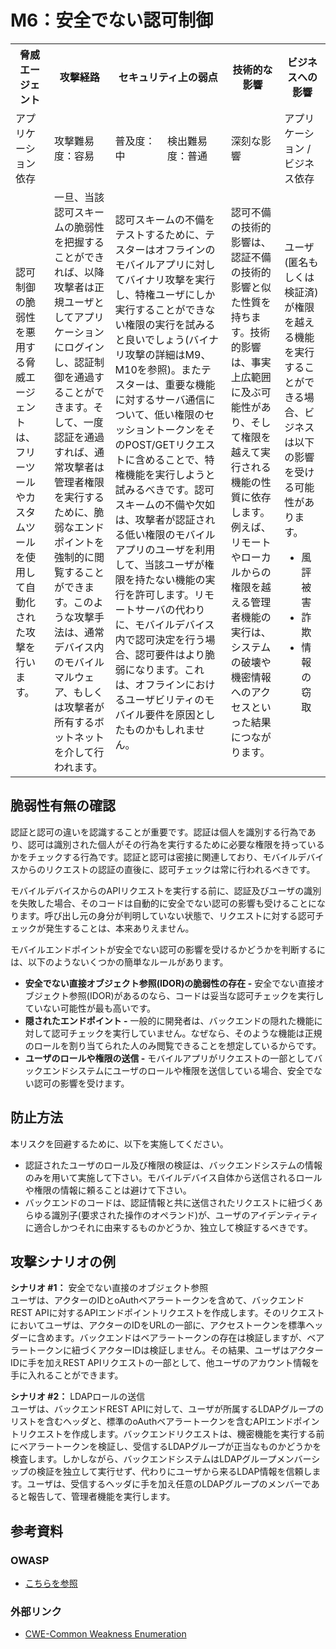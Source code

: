 # M6：安全でない認可制御

<table>
 <tr>
  <th>脅威エージェント</th>
  <th>攻撃経路</th>
  <th colspan="2">セキュリティ上の弱点</th>
  <th>技術的な影響</th>
  <th>ビジネスへの影響</th>
 </tr>
 <tr>
  <td>アプリケーション依存 </td>
  <td>攻撃難易度：容易</td>
  <td>普及度：中</td>
  <td>検出難易度：普通</td>
  <td>深刻な影響</td>
  <td>アプリケーション / ビジネス依存</td>
 </tr>
 <tr>
  <td>認可制御の脆弱性を悪用する脅威エージェントは、フリーツールやカスタムツールを使用して自動化された攻撃を行います。</td>
  <td>一旦、当該認可スキームの脆弱性を把握することができれば、以降攻撃者は正規ユーザとしてアプリケーションにログインし、認証制御を通過することができます。そして、一度認証を通過すれば、通常攻撃者は管理者権限を実行するために、脆弱なエンドポイントを強制的に閲覧することができます。このような攻撃手法は、通常デバイス内のモバイルマルウェア、もしくは攻撃者が所有するボットネットを介して行われます。</td>
  <td colspan="2">認可スキームの不備をテストするために、テスターはオフラインのモバイルアプリに対してバイナリ攻撃を実行し、特権ユーザにしか実行することができない権限の実行を試みると良いでしょう(バイナリ攻撃の詳細はM9、M10を参照)。またテスターは、重要な機能に対するサーバ通信について、低い権限のセッショントークンをそのPOST/GETリクエストに含めることで、特権機能を実行しようと試みるべきです。認可スキームの不備や欠如は、攻撃者が認証される低い権限のモバイルアプリのユーザを利用して、当該ユーザが権限を持たない機能の実行を許可します。リモートサーバの代わりに、モバイルデバイス内で認可決定を行う場合、認可要件はより脆弱になります。これは、オフラインにおけるユーザビリティのモバイル要件を原因としたものかもしれません。</td>
  <td>認可不備の技術的影響は、認証不備の技術的影響と似た性質を持ちます。技術的影響は、事実上広範囲に及ぶ可能性があり、そして権限を越えて実行される機能の性質に依存します。例えば、リモートやローカルからの権限を越える管理者機能の実行は、システムの破壊や機密情報へのアクセスといった結果につながります。</td>
  <td>ユーザ(匿名もしくは検証済)が権限を越える機能を実行することができる場合、ビジネスは以下の影響を受ける可能性があります。
   <ul>
    <li> 風評被害</li>
    <li> 詐欺</li>
    <li> 情報の窃取</li>
   </ul>
  </td>
 </tr>
</table>


## 脆弱性有無の確認
認証と認可の違いを認識することが重要です。認証は個人を識別する行為であり、認可は識別された個人がその行為を実行するために必要な権限を持っているかをチェックする行為です。認証と認可は密接に関連しており、モバイルデバイスからのリクエストの認証の直後に、認可チェックは常に行われるべきです。

モバイルデバイスからのAPIリクエストを実行する前に、認証及びユーザの識別を失敗した場合、そのコードは自動的に安全でない認可の影響も受けることになります。呼び出し元の身分が判明していない状態で、リクエストに対する認可チェックが発生することは、本来ありえません。

モバイルエンドポイントが安全でない認可の影響を受けるかどうかを判断するには、以下のようないくつかの簡単なルールがあります。

 - **安全でない直接オブジェクト参照(IDOR)の脆弱性の存在 -** 安全でない直接オブジェクト参照(IDOR)があるのなら、コードは妥当な認可チェックを実行していない可能性が最も高いです。
 - **隠されたエンドポイント -** 一般的に開発者は、バックエンドの隠れた機能に対して認可チェックを実行していません。なぜなら、そのような機能は正規のロールを割り当てられた人のみ閲覧できることを想定しているからです。
 - **ユーザのロールや権限の送信 -** モバイルアプリがリクエストの一部としてバックエンドシステムにユーザのロールや権限を送信している場合、安全でない認可の影響を受けます。

## 防止方法
本リスクを回避するために、以下を実施してください。
 - 認証されたユーザのロール及び権限の検証は、バックエンドシステムの情報のみを用いて実施して下さい。モバイルデバイス自体から送信されるロールや権限の情報に頼ることは避けて下さい。
 - バックエンドのコードは、認証情報と共に送信されたリクエストに紐づくあらゆる識別子(要求された操作のオペランド)が、ユーザのアイデンティティに適合しかつそれに由来するものかどうか、独立して検証するべきです。


## 攻撃シナリオの例
**シナリオ #1：** 安全でない直接のオブジェクト参照<br>
  ユーザは、アクターのIDとoAuthベアラートークンを含めて、バックエンドREST APIに対するAPIエンドポイントリクエストを作成します。そのリクエストにおいてユーザは、アクターのIDをURLの一部に、アクセストークンを標準ヘッダーに含めます。バックエンドはベアラートークンの存在は検証しますが、ベアラートークンに紐づくアクターIDは検証しません。その結果、ユーザはアクターIDに手を加えREST APIリクエストの一部として、他ユーザのアカウント情報を手に入れることができます。

**シナリオ #2：** LDAPロールの送信<br>
  ユーザは、バックエンドREST APIに対して、ユーザが所属するLDAPグループのリストを含むヘッダと、標準のoAuthベアラートークンを含むAPIエンドポイントリクエストを作成します。バックエンドリクエストは、機密機能を実行する前にベアラートークンを検証し、受信するLDAPグループが正当なものかどうかを検査します。しかしながら、バックエンドシステムはLDAPグループメンバーシップの検証を独立して実行せず、代わりにユーザから来るLDAP情報を信頼します。ユーザは、受信するヘッダに手を加え任意のLDAPグループのメンバーであると報告して、管理者機能を実行します。


## 参考資料
### OWASP
 - [こちらを参照](https://www.owasp.org/)

### 外部リンク
 - [CWE-Common Weakness Enumeration](http://cwe.mitre.org/)
